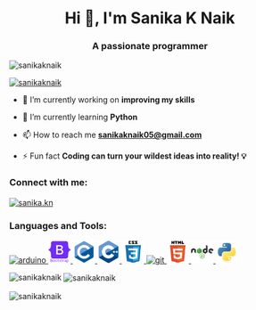 <h1 align="center">Hi 👋, I'm Sanika K Naik</h1>
<h3 align="center">A passionate programmer</h3>

<p align="left"> <img src="https://komarev.com/ghpvc/?username=sanikaknaik&label=Profile%20views&color=0e75b6&style=flat" alt="sanikaknaik" /> </p>

<p align="left"> <a href="https://github.com/ryo-ma/github-profile-trophy"><img src="https://github-profile-trophy.vercel.app/?username=sanikaknaik" alt="sanikaknaik" /></a> </p>

- 🔭 I’m currently working on **improving my skills**

- 🌱 I’m currently learning **Python**

- 📫 How to reach me **sanikaknaik05@gmail.com**

- ⚡ Fun fact **Coding can turn your wildest ideas into reality! 💡**

<h3 align="left">Connect with me:</h3>
<p align="left">
<a href="https://instagram.com/sanika.kn" target="blank"><img align="center" src="https://raw.githubusercontent.com/rahuldkjain/github-profile-readme-generator/master/src/images/icons/Social/instagram.svg" alt="sanika.kn" height="30" width="40" /></a>
</p>

<h3 align="left">Languages and Tools:</h3>
<p align="left"> <a href="https://www.arduino.cc/" target="_blank" rel="noreferrer"> <img src="https://cdn.worldvectorlogo.com/logos/arduino-1.svg" alt="arduino" width="40" height="40"/> </a> <a href="https://getbootstrap.com" target="_blank" rel="noreferrer"> <img src="https://raw.githubusercontent.com/devicons/devicon/master/icons/bootstrap/bootstrap-plain-wordmark.svg" alt="bootstrap" width="40" height="40"/> </a> <a href="https://www.cprogramming.com/" target="_blank" rel="noreferrer"> <img src="https://raw.githubusercontent.com/devicons/devicon/master/icons/c/c-original.svg" alt="c" width="40" height="40"/> </a> <a href="https://www.w3schools.com/cpp/" target="_blank" rel="noreferrer"> <img src="https://raw.githubusercontent.com/devicons/devicon/master/icons/cplusplus/cplusplus-original.svg" alt="cplusplus" width="40" height="40"/> </a> <a href="https://www.w3schools.com/css/" target="_blank" rel="noreferrer"> <img src="https://raw.githubusercontent.com/devicons/devicon/master/icons/css3/css3-original-wordmark.svg" alt="css3" width="40" height="40"/> </a> <a href="https://git-scm.com/" target="_blank" rel="noreferrer"> <img src="https://www.vectorlogo.zone/logos/git-scm/git-scm-icon.svg" alt="git" width="40" height="40"/> </a> <a href="https://www.w3.org/html/" target="_blank" rel="noreferrer"> <img src="https://raw.githubusercontent.com/devicons/devicon/master/icons/html5/html5-original-wordmark.svg" alt="html5" width="40" height="40"/> </a> <a href="https://nodejs.org" target="_blank" rel="noreferrer"> <img src="https://raw.githubusercontent.com/devicons/devicon/master/icons/nodejs/nodejs-original-wordmark.svg" alt="nodejs" width="40" height="40"/> </a> <a href="https://www.python.org" target="_blank" rel="noreferrer"> <img src="https://raw.githubusercontent.com/devicons/devicon/master/icons/python/python-original.svg" alt="python" width="40" height="40"/> </a> </p>

<p><img align="left" src="https://github-readme-stats.vercel.app/api/top-langs?username=sanikaknaik&show_icons=true&locale=en&layout=compact" alt="sanikaknaik" /></p>

<p>&nbsp;<img align="center" src="https://github-readme-stats.vercel.app/api?username=sanikaknaik&show_icons=true&locale=en" alt="sanikaknaik" /></p>

<p><img align="center" src="https://github-readme-streak-stats.herokuapp.com/?user=sanikaknaik&" alt="sanikaknaik" /></p>
